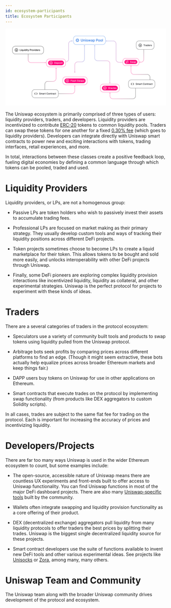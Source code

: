 ```yaml
---
id: ecosystem-participants
title: Ecosystem Participants
---
```


![](./images/participants.jpg)

The Uniswap ecosystem is primarily comprised of three types of users: liquidity providers, traders, and developers. Liquidity providers are incentivized to contribute [ERC-20](https://eips.ethereum.org/EIPS/eip-20) tokens to common liquidity pools. Traders can swap these tokens for one another for a fixed [0.30% fee](../advanced-topics/fees) (which goes to liquidity providers). Developers can integrate directly with Uniswap smart contracts to power new and exciting interactions with tokens, trading interfaces, retail experiences, and more.

In total, interactions between these classes create a positive feedback loop, fueling digital economies by defining a common language through which tokens can be pooled, traded and used.

# Liquidity Providers

Liquidity providers, or LPs, are not a homogenous group:

- Passive LPs are token holders who wish to passively invest their assets to accumulate trading fees.

- Professional LPs are focused on market making as their primary strategy. They usually develop custom tools and ways of tracking their liquidity positions across different DeFi projects.

- Token projects sometimes choose to become LPs to create a liquid marketplace for their token. This allows tokens to be bought and sold more easily, and unlocks interoperability with other DeFi projects through Uniswap.

- Finally, some DeFi pioneers are exploring complex liquidity provision interactions like incentivized liquidity, liquidity as collateral, and other experimental strategies. Uniswap is the perfect protocol for projects to experiment with these kinds of ideas.

# Traders

There are a several categories of traders in the protocol ecosystem:

- Speculators use a variety of community built tools and products to swap tokens using liquidity pulled from the Uniswap protocol.

- Arbitrage bots seek profits by comparing prices across different platforms to find an edge. (Though it might seem extractive, these bots actually help equalize prices across broader Ethereum markets and keep things fair.)

- DAPP users buy tokens on Uniswap for use in other applications on Ethereum.

- Smart contracts that execute trades on the protocol by implementing swap functionality (from products like DEX aggregators to custom Solidity scripts).

In all cases, trades are subject to the same flat fee for trading on the protocol. Each is important for increasing the accuracy of prices and incentivizing liquidity.

# Developers/Projects

There are far too many ways Uniswap is used in the wider Ethereum ecosystem to count, but some examples include:

- The open-source, accessible nature of Uniswap means there are countless UX experiments and front-ends built to offer access to Uniswap functionality. You can find Uniswap functions in most of the major DeFi dashboard projects. There are also many [Uniswap-specific tools](https://github.com/Uniswap/universe) built by the community.

- Wallets often integrate swapping and liquidity provision functionality as a core offering of their product.

- DEX (decentralized exchange) aggregators pull liquidity from many liquidity protocols to offer traders the best prices by splitting their trades. Uniswap is the biggest single decentralized liquidity source for these projects.

- Smart contract developers use the suite of functions available to invent new DeFi tools and other various experimental ideas. See projects like [Unisocks](https://unisocks.exchange/) or [Zora](https://ourzora.com/), among many, many others.

# Uniswap Team and Community

The Uniswap team along with the broader Uniswap community drives development of the protocol and ecosystem.
